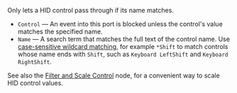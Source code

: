 Only lets a HID control pass through if its name matches.

   - `Control` — An event into this port is blocked unless the control's value matches the specified name.
   - `Name` — A search term that matches the full text of the control name.  Use [case-sensitive wildcard matching](vuo-nodeset://vuo.text), for example `*Shift` to match controls whose name ends with `Shift`, such as `Keyboard LeftShift` and `Keyboard RightShift`.

See also the [Filter and Scale Control](vuo-node://vuo.hid.scale.control2) node, for a convenient way to scale HID control values.
